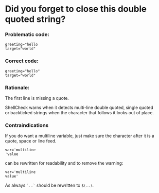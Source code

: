 # Did you forget to close this double quoted string?

### Problematic code:

    greeting="hello
    target="world"

### Correct code:

    greeting="hello"
    target="world"

### Rationale:

The first line is missing a quote. 

ShellCheck warns when it detects multi-line double quoted, single quoted or backticked strings when the character that follows it looks out of place. 

### Contraindications

If you do want a multiline variable, just make sure the character after it is a quote, space or line feed.

    var='multiline
    'value

can be rewritten for readability and to remove the warning:

    var='multiline
    value'

As always `` `..` `` should be rewritten to ``$(..)``. 
